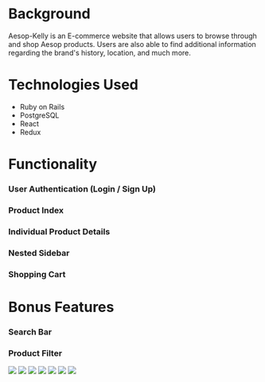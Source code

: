 # Background

Aesop-Kelly is an E-commerce website that allows users to browse through and shop Aesop products. Users are also able to find additional information regarding the brand's history, location, and much more. 

# Technologies Used
* Ruby on Rails
* PostgreSQL
* React
* Redux

# Functionality

### User Authentication (Login / Sign Up)

### Product Index

### Individual Product Details

### Nested Sidebar

### Shopping Cart

# Bonus Features

### Search Bar

### Product Filter


![](https://github.com/kellyk525/Aesop/blob/master/app/assets/images/gif-two.gif)
![](https://github.com/kellyk525/Aesop/blob/master/app/assets/images/gif-three.gif)
![](https://github.com/kellyk525/Aesop/blob/master/app/assets/images/gif-four.gif)
![](https://github.com/kellyk525/Aesop/blob/master/app/assets/images/filter.gif)
![](https://github.com/kellyk525/Aesop/blob/master/app/assets/images/gif-five.gif)
![](https://github.com/kellyk525/Aesop/blob/master/app/assets/images/gif-six.gif)
![](https://github.com/kellyk525/Aesop/blob/master/app/assets/images/gif-seven.gif)
